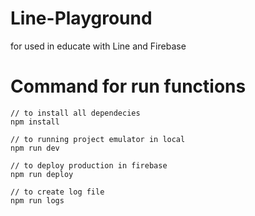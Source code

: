 # Line-Playground

for used in educate with Line and Firebase

# Command for run functions

```
// to install all dependecies
npm install

// to running project emulator in local
npm run dev

// to deploy production in firebase
npm run deploy

// to create log file
npm run logs
```
